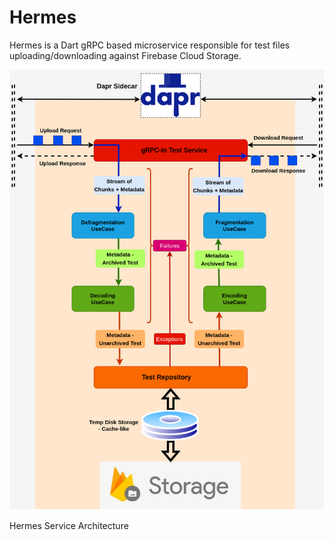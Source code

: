 # Hermes
Hermes is a Dart gRPC based microservice responsible for test files uploading/downloading against Firebase Cloud Storage.

![](../assets/Hermes-Architecture.png)

Hermes Service Architecture
